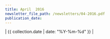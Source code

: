 ```yaml
---
title: April  2016
newsletter_file_path: /newsletters/04-2016.pdf
publication_date:
---
```



| {{ collection.date       | date: "%Y-%m-%d" }} |